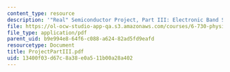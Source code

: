 ```yaml
---
content_type: resource
description: '"Real" Semiconductor Project, Part III: Electronic Band Structure'
file: https://ol-ocw-studio-app-qa.s3.amazonaws.com/courses/6-730-physics-for-solid-state-applications-spring-2003/13400f03d67c8a38e0a511b00a28a402_ProjectPartIII.pdf
file_type: application/pdf
parent_uid: b9e994e8-64f6-c088-a624-82ad5fd9eafd
resourcetype: Document
title: ProjectPartIII.pdf
uid: 13400f03-d67c-8a38-e0a5-11b00a28a402
---
```

